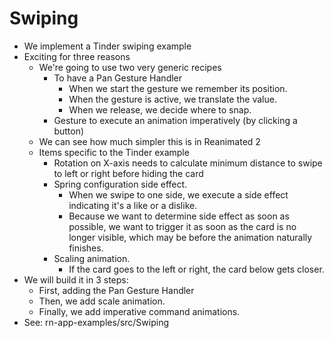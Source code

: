 # Swiping

* We implement a Tinder swiping example
* Exciting for three reasons
  * We're going to use two very generic recipes
    * To have a Pan Gesture Handler
      * When we start the gesture we remember its position.
      * When the gesture is active, we translate the value.
      * When we release, we decide where to snap.
    * Gesture to execute an animation imperatively (by clicking a button)
  * We can see how much simpler this is in Reanimated 2
  * Items specific to the Tinder example
    * Rotation on X-axis needs to calculate minimum distance to swipe to left or right before hiding the card
    * Spring configuration side effect.
      * When we swipe to one side, we execute a side effect indicating it's a like or a dislike.
      * Because we want to determine side effect as soon as possible, we want to trigger it as soon as the card
        is no longer visible, which may be before the animation naturally finishes.
    * Scaling animation.
      * If the card goes to the left or right, the card below gets closer.
* We will build it in 3 steps:  
  * First, adding the Pan Gesture Handler
  * Then, we add scale animation.
  * Finally, we add imperative command animations.
* See: rn-app-examples/src/Swiping
